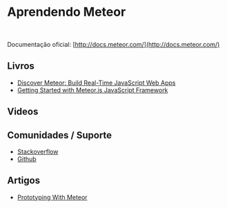 # Aprendendo Meteor

>

<br>

Documentação oficial: [http://docs.meteor.com/](http://docs.meteor.com/)

## Livros
* [Discover Meteor: Build Real-Time JavaScript Web Apps](http://www.discovermeteor.com/)
* [Getting Started with Meteor.js JavaScript Framework](http://www.packtpub.com/getting-started-with-meteor-javascript-framework/book)

## Videos

## Comunidades / Suporte
* [Stackoverflow](http://stackoverflow.com/questions/tagged/meteor)
* [Github](https://github.com/meteor/meteor)

## Artigos
* [Prototyping With Meteor](http://net.tutsplus.com/tutorials/javascript-ajax/prototyping-with-meteor/)